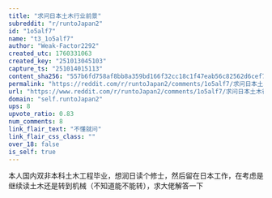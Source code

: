 ```yaml
---
title: "求问日本土木行业前景"
subreddit: "r/runtoJapan2"
id: "1o5alf7"
name: "t3_1o5alf7"
author: "Weak-Factor2292"
created_utc: 1760331063
created_key: "251013045103"
capture_ts: "251014015113"
content_sha256: "557b6fd758af8bb8a359bd166f32cc18c1f47eab56c82562d6cef7bce1a7c90d"
permalink: "https://reddit.com/r/runtoJapan2/comments/1o5alf7/求问日本土木行业前景/"
url: "https://www.reddit.com/r/runtoJapan2/comments/1o5alf7/求问日本土木行业前景/"
domain: "self.runtoJapan2"
ups: 8
upvote_ratio: 0.83
num_comments: 8
link_flair_text: "不懂就问"
link_flair_css_class: ""
over_18: false
is_self: true
---
```


本人国内双非本科土木工程毕业，想润日读个修士，然后留在日本工作，在考虑是继续读土木还是转到机械（不知道能不能转），求大佬解答一下
